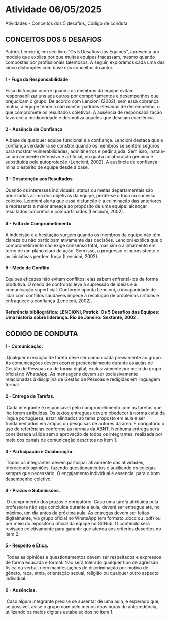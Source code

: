 # Atividade 06/05/2025
Atividades - Conceitos dos 5 desafios, Código de conduta

## CONCEITOS DOS 5 DESAFIOS

Patrick Lencioni, em seu livro "Os 5 Desafios das Equipes", apresenta um modelo que explica por que muitas equipes fracassam, mesmo quando compostas por profissionais talentosos. A seguir, exploramos cada uma das cinco disfunções com base nos conceitos do autor.

#### 1 - Fuga da Responsabilidade 
Essa disfunção ocorre quando os membros da equipe evitam responsabilizar uns aos outros por comportamentos e desempenhos que prejudicam o grupo. De acordo com Lencioni (2002), sem essa cobrança mútua, a equipe tende a não manter padrões elevados de desempenho, o que compromete os resultados coletivos. A ausência de responsabilização favorece a mediocridade e desmotiva aqueles que desejam excelência.

#### 2 - Ausência de Confiança
A base de qualquer equipe funcional é a confiança. Lencioni destaca que a confiança verdadeira se constrói quando os membros se sentem seguros para mostrar vulnerabilidades, admitir erros e pedir ajuda. Sem isso, instala-se um ambiente defensivo e artificial, no qual a colaboração genuína é substituída pela autoproteção (Lencioni, 2002). A ausência de confiança mina o espírito de equipe desde a base.

#### 3 - Desatenção aos Resultados
Quando os interesses individuais, status ou metas departamentais são priorizados acima dos objetivos da equipe, perde-se o foco no sucesso coletivo. Lencioni alerta que essa disfunção é a culminação das anteriores e representa a maior ameaça ao propósito de uma equipe: alcançar resultados concretos e compartilhados (Lencioni, 2002).

#### 4 - Falta de Comprometimento
A indecisão e a hesitação surgem quando os membros da equipe não têm clareza ou não participam ativamente das decisões. Lencioni explica que o comprometimento não exige consenso total, mas sim o alinhamento em torno de um plano claro de ação. Sem isso, o progresso é inconsistente e as iniciativas perdem força (Lencioni, 2002).

#### 5 - Medo de Conflito
Equipes eficazes não evitam conflitos; elas sabem enfrentá-los de forma produtiva. O medo de confronto leva à supressão de ideias e à comunicação superficial. Conforme aponta Lencioni, a incapacidade de lidar com conflitos saudáveis impede a resolução de problemas críticos e enfraquece a confiança (Lencioni, 2002).

#### Referência bibliográfica: LENCIONI, Patrick. Os 5 Desafios das Equipes: Uma história sobre liderança. Rio de Janeiro: Sextante, 2002.

## CÓDIGO DE CONDUTA
 
#### 1 - Comunicação.
 Qualquer execução de tarefa deve ser comunicada previamente ao grupo. As comunicações devem ocorrer presencialmente durante as aulas de Gestão de Pessoas ou de forma digital, exclusivamente por meio do grupo oficial no WhatsApp. As mensagens devem ser exclusivamente relacionadas à disciplina de Gestão de Pessoas e redigidas em linguagem formal.
 
#### 2 - Entrega de Tarefas.
 Cada integrante é responsável pelo comprometimento com as tarefas que lhe forem atribuídas. Os textos entregues devem obedecer à norma culta da língua portuguesa, estar alinhados ao tema proposto em aula e ser fundamentados em artigos ou pesquisas de autores da área. É obrigatório o uso de referências conforme as normas da ABNT. Nenhuma entrega será considerada válida sem a aprovação de todos os integrantes, realizada por meio dos canais de comunicação descritos no item 1.
 
#### 3 - Participação e Colaboração.
 Todos os integrantes devem participar ativamente das atividades, oferecendo opiniões, fazendo questionamentos e auxiliando os colegas sempre que necessário. O engajamento individual é essencial para o bom desempenho coletivo.
 
#### 4 - Prazos e Submissões.
 O cumprimento dos prazos é obrigatório. Caso uma tarefa atribuída pela professora não seja concluída durante a aula, deverá ser entregue até, no máximo, um dia antes da próxima aula. As entregas devem ser feitas digitalmente, via grupo oficial no WhatsApp (em formato .docx ou .pdf) ou por meio do repositório oficial da equipe no GitHub. O conteúdo será revisado coletivamente para garantir que atenda aos critérios descritos no item 2.
 
#### 5 - Respeito e Ética.
 Todas as opiniões e questionamentos devem ser respeitados e expressos de forma educada e formal. Não será tolerado qualquer tipo de agressão física ou verbal, nem manifestações de discriminação por motivo de gênero, raça, etnia, orientação sexual, religião ou qualquer outro aspecto individual.
 
#### 6 - Ausências.
 Caso algum integrante precise se ausentar de uma aula, é esperado que, se possível, avise o grupo com pelo menos duas horas de antecedência, utilizando os meios digitais estabelecidos no item 1.
